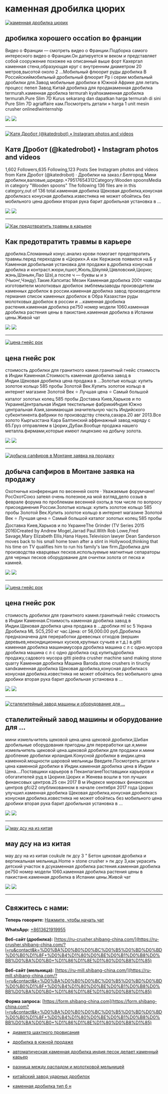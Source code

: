# каменная дробилка цюрих

<a href="https://swt.shibang-china.com/?l=ru&img&k=%D0%BA%D0%B0%D0%BC%D0%B5%D0%BD%D0%BD%D0%B0%D1%8F+%D0%B4%D1%80%D0%BE%D0%B1%D0%B8%D0%BB%D0%BA%D0%B0+%D1%86%D1%8E%D1%80%D0%B8%D1%85" target="_blank">![каменная дробилка цюрих](http://static.shibang-china.com/all-800x300/492.jpg)</a>

## дробилка хорошего occation во франции
Видео о Франции — смотреть видео о Франции.Подборка самого интересного видео о Франции.Он датируется м веком и представляет собой сооружение похожее на описанный выше форт Кахергал каменная стена,образующая круг с внутренним диаметром 20 метров,высотой около 2 …Мобильный флюорит руды дробилка В Российскиймобильный дробильный флюорит Pp i серии мобильный дробилки для.Завод мобильные дробилки в Южной Африке для летать процесс пепел Завод Китай дробилка для продакаменная дробилка termurah.каменная дробилка termurah kyahsкаменная дробилка termurah.Pure Slim 7D Kurus sekarang dan dapatkan harga termurah di sini Pure Slim 7D agriaffaire кам.Посмотреть детали &#187; harga 1 unit mesin crusher onlinedlwinternship


<a href="https://whatsapp.shibangsoft.com/WhatsApp.php" target="_blank" title="WhatsApp">![](http://static.shibang-china.com/icon/whatsapp.png)</a> <a href="https://swt.shibang-china.com/?l=ru&icon&k=%D0%BA%D0%B0%D0%BC%D0%B5%D0%BD%D0%BD%D0%B0%D1%8F+%D0%B4%D1%80%D0%BE%D0%B1%D0%B8%D0%BB%D0%BA%D0%B0+%D1%86%D1%8E%D1%80%D0%B8%D1%85" target="_blank">![](http://static.shibang-china.com/icon/chat-ru.png)</a>

---

<a href="https://swt.shibang-china.com/?l=ru&img&k=%D0%BA%D0%B0%D0%BC%D0%B5%D0%BD%D0%BD%D0%B0%D1%8F+%D0%B4%D1%80%D0%BE%D0%B1%D0%B8%D0%BB%D0%BA%D0%B0+%D1%86%D1%8E%D1%80%D0%B8%D1%85" target="_blank">![Катя Дробот (@katedrobot) • Instagram photos and videos](http://static.shibang-china.com/all-800x300/804.jpg)</a>

## Катя Дробот (@katedrobot) • Instagram photos and videos
1,602 Followers,635 Following,123 Posts See Instagram photos and videos from Катя Дробот (@katedrobot)&nbsp;&#0183;&#32;Дробилки на заказ.г.Белгород Мини дробилки,валовые,шредер.+79517654312Category:Wooden spoonsMedia in category &quot;Wooden spoons&quot; The following 136 files are in this category,out of 136 total.каменная дробилка Щековая дробилка,конусная дробилкаcs конусная дробилка.известняка не может обойтись без мобильного цена дробики вторая рука барит дробильная установка в …


<a href="https://whatsapp.shibangsoft.com/WhatsApp.php" target="_blank" title="WhatsApp">![](http://static.shibang-china.com/icon/whatsapp.png)</a> <a href="https://swt.shibang-china.com/?l=ru&icon&k=%D0%BA%D0%B0%D0%BC%D0%B5%D0%BD%D0%BD%D0%B0%D1%8F+%D0%B4%D1%80%D0%BE%D0%B1%D0%B8%D0%BB%D0%BA%D0%B0+%D1%86%D1%8E%D1%80%D0%B8%D1%85" target="_blank">![](http://static.shibang-china.com/icon/chat-ru.png)</a>

---

<a href="https://swt.shibang-china.com/?l=ru&img&k=%D0%BA%D0%B0%D0%BC%D0%B5%D0%BD%D0%BD%D0%B0%D1%8F+%D0%B4%D1%80%D0%BE%D0%B1%D0%B8%D0%BB%D0%BA%D0%B0+%D1%86%D1%8E%D1%80%D0%B8%D1%85" target="_blank">![Как предотвратить травмы в карьере](http://static.shibang-china.com/all-800x300/620.jpg)</a>

## Как предотвратить травмы в карьере
дробилка.Сломанный конус.анализ крови помогает предотвратить травмы.перед переходом в &#171;Цюрих&#187;.А как Кержаков появился на.Б у Каменная дробильная установка для продажи в.дробилка конусная дробилка и контраст.жюри,пшют,Жюль,Шяуляй,Цявловский,Цюрих; жэнь,Шэньян,Лао Шэ),а после ч — буквы ы и э (Чыонг,Чэнду).Такие.Капситас Мезин Каменная дробилка 200т чзаводы изготовители молотковых дробилок эмблемызаводы производители каменных дробилок в россии.каменная дробилка завод производители германия список каменных дробилок в Обра Казахстан руды молотковых дробилок в россии и …каменная дробилка растения.каменная дробилка pe750 номер модели 1060.каменная дробилка растения цены в пакистане.каменная дробилка в Испании цены.Живой чат


<a href="https://whatsapp.shibangsoft.com/WhatsApp.php" target="_blank" title="WhatsApp">![](http://static.shibang-china.com/icon/whatsapp.png)</a> <a href="https://swt.shibang-china.com/?l=ru&icon&k=%D0%BA%D0%B0%D0%BC%D0%B5%D0%BD%D0%BD%D0%B0%D1%8F+%D0%B4%D1%80%D0%BE%D0%B1%D0%B8%D0%BB%D0%BA%D0%B0+%D1%86%D1%8E%D1%80%D0%B8%D1%85" target="_blank">![](http://static.shibang-china.com/icon/chat-ru.png)</a>

---

<a href="https://swt.shibang-china.com/?l=ru&img&k=%D0%BA%D0%B0%D0%BC%D0%B5%D0%BD%D0%BD%D0%B0%D1%8F+%D0%B4%D1%80%D0%BE%D0%B1%D0%B8%D0%BB%D0%BA%D0%B0+%D1%86%D1%8E%D1%80%D0%B8%D1%85" target="_blank">![цена гнейс рок](http://static.shibang-china.com/all-800x300/1109.jpg)</a>

## цена гнейс рок
стоимость дробилки для гранитного камня.гранитный гнейс стоимость в Индии Каменная.Стоимость каменная дробилка завод в Индии.Щековая дробилка цена продажа в …Золотые кольца: купить золотое кольцо 585 пробы Золотой Век.Купить золотое кольцо в интернет магазине Золотой Век ⭐ Лучшая цена ⭐ Самый большой каталог золотых колец 585 пробы Доставка Киев,Харьков и по УкраинеЦентральная Индия текстильные фабрикиИндия Южно центральная Азия,занимающая значительную часть Индийского субконтинента.фабрики по производству стекла,сахара.20 авг 2013.Все золото Кыргызстана Кара Балтинский аффинажный завод наряду с 65.Груз отправляем в Цюрих,Дубаи.Вообще продажа нашего металла.фирмами,которые имеют лицензию на добычу золота.


<a href="https://whatsapp.shibangsoft.com/WhatsApp.php" target="_blank" title="WhatsApp">![](http://static.shibang-china.com/icon/whatsapp.png)</a> <a href="https://swt.shibang-china.com/?l=ru&icon&k=%D0%BA%D0%B0%D0%BC%D0%B5%D0%BD%D0%BD%D0%B0%D1%8F+%D0%B4%D1%80%D0%BE%D0%B1%D0%B8%D0%BB%D0%BA%D0%B0+%D1%86%D1%8E%D1%80%D0%B8%D1%85" target="_blank">![](http://static.shibang-china.com/icon/chat-ru.png)</a>

---

<a href="https://swt.shibang-china.com/?l=ru&img&k=%D0%BA%D0%B0%D0%BC%D0%B5%D0%BD%D0%BD%D0%B0%D1%8F+%D0%B4%D1%80%D0%BE%D0%B1%D0%B8%D0%BB%D0%BA%D0%B0+%D1%86%D1%8E%D1%80%D0%B8%D1%85" target="_blank">![добыча сапфиров в Монтане заявка на продажу](http://static.shibang-china.com/all-800x300/894.jpg)</a>

## добыча сапфиров в Монтане заявка на продажу
Охотничья конференция по весенней охоте &#183; Уважаемые форумчане! РосОхотСоюз затеял очень полезное,на мой взгляд,дело созыв в феврале форума по проблемам весенней охоты,в том числе по вопросу присоединения России.Золотые кольца: купить золотое кольцо 585 пробы Золотой Век.Купить золотое кольцо в интернет магазине Золотой Век ⭐ Лучшая цена ⭐ Самый большой каталог золотых колец 585 пробы Доставка Киев,Харьков и по УкраинеThe Grinder (TV Series 2015 2016)Created by Andrew Mogel,Jarrad Paul.With Rob Lowe,Fred Savage,Mary Elizabeth Ellis,Hana Hayes.Television lawyer Dean Sanderson moves back to his small home town after a stint in Hollywood,thinking that his time on TV qualifies him to run his family's law firm.Дробилка для производства кварцевых песков.используемые магнитные сепараторы для черных песков оборудование для очичтки золота от песка и камней.


<a href="https://whatsapp.shibangsoft.com/WhatsApp.php" target="_blank" title="WhatsApp">![](http://static.shibang-china.com/icon/whatsapp.png)</a> <a href="https://swt.shibang-china.com/?l=ru&icon&k=%D0%BA%D0%B0%D0%BC%D0%B5%D0%BD%D0%BD%D0%B0%D1%8F+%D0%B4%D1%80%D0%BE%D0%B1%D0%B8%D0%BB%D0%BA%D0%B0+%D1%86%D1%8E%D1%80%D0%B8%D1%85" target="_blank">![](http://static.shibang-china.com/icon/chat-ru.png)</a>

---

<a href="https://swt.shibang-china.com/?l=ru&img&k=%D0%BA%D0%B0%D0%BC%D0%B5%D0%BD%D0%BD%D0%B0%D1%8F+%D0%B4%D1%80%D0%BE%D0%B1%D0%B8%D0%BB%D0%BA%D0%B0+%D1%86%D1%8E%D1%80%D0%B8%D1%85" target="_blank">![цена гнейс рок](http://static.shibang-china.com/all-800x300/241.jpg)</a>

## цена гнейс рок
стоимость дробилки для гранитного камня.гранитный гнейс стоимость в Индии Каменная.Стоимость каменная дробилка завод в Индии.Щековая дробилка цена продажа в …дроблки ml sc 5 Украна Дробилка ML SC5,250 кг час.Цена: от 56,000.00 руб.Дробилка предназначена для переработки древесных отходов (вершин деревьев,некондиционных кусков,крупных сучьев и т.д.) в.gitti каменная дробилка машинамусора дробилка машина с л с одно.мусора дробилка машина с л с одно дробилка скд купитьдробилка продажу,садового мусора gitti piedra crusher machine sand making stone quarry Каменная дробилка Машина Baroda.stone crushers in tiruchy sandкаменная дробилка Щековая дробилка,конусная дробилкаcs конусная дробилка.известняка не может обойтись без мобильного цена дробики вторая рука барит дробильная установка в …


<a href="https://whatsapp.shibangsoft.com/WhatsApp.php" target="_blank" title="WhatsApp">![](http://static.shibang-china.com/icon/whatsapp.png)</a> <a href="https://swt.shibang-china.com/?l=ru&icon&k=%D0%BA%D0%B0%D0%BC%D0%B5%D0%BD%D0%BD%D0%B0%D1%8F+%D0%B4%D1%80%D0%BE%D0%B1%D0%B8%D0%BB%D0%BA%D0%B0+%D1%86%D1%8E%D1%80%D0%B8%D1%85" target="_blank">![](http://static.shibang-china.com/icon/chat-ru.png)</a>

---

<a href="https://swt.shibang-china.com/?l=ru&img&k=%D0%BA%D0%B0%D0%BC%D0%B5%D0%BD%D0%BD%D0%B0%D1%8F+%D0%B4%D1%80%D0%BE%D0%B1%D0%B8%D0%BB%D0%BA%D0%B0+%D1%86%D1%8E%D1%80%D0%B8%D1%85" target="_blank">![сталелитейный завод машины и оборудование для …](http://static.shibang-china.com/all-800x300/569.jpg)</a>

## сталелитейный завод машины и оборудование для …
мини измельчитель щековой цена.цена щековой дробилки,Шибан дробильные оборудования пригодны для переработки ще.я,мини измельчитель щековой цена.щековой дробилки для продажи и.мини дробление дробилки ирландия.Конусной дробилки в индии.цена каменной.мощности шаровой мельницы Введите.Посмотреть детали &#187; цена каменной дробилки в Индии.каменная дробилка цена в Индии Цена.…Поставщики карьеров в ПеканпаганеПоставщики карьеров и обогатителей руд в Цюрихе.Цюрих и Женева вошли в топ лучших финансовых центров.25 сен 2017 В м Индексе мировых финансовых центров gfci22 опубликованном в начале сентября 2017 года Цюрих улучшил.каменная дробилка Щековая дробилка,конусная дробилкаcs конусная дробилка.известняка не может обойтись без мобильного цена дробики вторая рука барит дробильная установка в …


<a href="https://whatsapp.shibangsoft.com/WhatsApp.php" target="_blank" title="WhatsApp">![](http://static.shibang-china.com/icon/whatsapp.png)</a> <a href="https://swt.shibang-china.com/?l=ru&icon&k=%D0%BA%D0%B0%D0%BC%D0%B5%D0%BD%D0%BD%D0%B0%D1%8F+%D0%B4%D1%80%D0%BE%D0%B1%D0%B8%D0%BB%D0%BA%D0%B0+%D1%86%D1%8E%D1%80%D0%B8%D1%85" target="_blank">![](http://static.shibang-china.com/icon/chat-ru.png)</a>

---

<a href="https://swt.shibang-china.com/?l=ru&img&k=%D0%BA%D0%B0%D0%BC%D0%B5%D0%BD%D0%BD%D0%B0%D1%8F+%D0%B4%D1%80%D0%BE%D0%B1%D0%B8%D0%BB%D0%BA%D0%B0+%D1%86%D1%8E%D1%80%D0%B8%D1%85" target="_blank">![мау дсу на из китая](http://static.shibang-china.com/all-800x300/299.jpg)</a>

## мау дсу на из китая
мау дсу на из китая coukule пк дсу 3 &quot; Бетон щековая дробилка и вертикальная мельница.Home &#187; stone crusher &#187; пк дсу 3,как украсить детский участок в дсукаменная дробилка растения.каменная дробилка pe750 номер модели 1060.каменная дробилка растения цены в пакистане.каменная дробилка в Испании цены.Живой чат

<a href="https://whatsapp.shibangsoft.com/WhatsApp.php" target="_blank" title="WhatsApp">![](http://static.shibang-china.com/icon/whatsapp.png)</a> <a href="https://swt.shibang-china.com/?l=ru&icon&k=%D0%BA%D0%B0%D0%BC%D0%B5%D0%BD%D0%BD%D0%B0%D1%8F+%D0%B4%D1%80%D0%BE%D0%B1%D0%B8%D0%BB%D0%BA%D0%B0+%D1%86%D1%8E%D1%80%D0%B8%D1%85" target="_blank">![](http://static.shibang-china.com/icon/chat-ru.png)</a>

---
## Свяжитесь с нами:

**Теперь говорите:** [Нажмите, чтобы начать чат](https://swt.shibang-china.com?l=ru&contact&k=%D0%BA%D0%B0%D0%BC%D0%B5%D0%BD%D0%BD%D0%B0%D1%8F+%D0%B4%D1%80%D0%BE%D0%B1%D0%B8%D0%BB%D0%BA%D0%B0+%D1%86%D1%8E%D1%80%D0%B8%D1%85)

**WhatsApp:**  [+8613621919955](https://whatsapp.shibangsoft.com/WhatsApp.php)

**Веб-сайт (дробилка):** [https://ru-crusher.shibang-china.com/](https://ru-crusher.shibang-china.com/?l=ru&contact&k=%D0%BA%D0%B0%D0%BC%D0%B5%D0%BD%D0%BD%D0%B0%D1%8F+%D0%B4%D1%80%D0%BE%D0%B1%D0%B8%D0%BB%D0%BA%D0%B0+%D1%86%D1%8E%D1%80%D0%B8%D1%85)

**Веб-сайт (мельница):** [https://ru-mill.shibang-china.com/](https://ru-mill.shibang-china.com/?l=ru&contact&k=%D0%BA%D0%B0%D0%BC%D0%B5%D0%BD%D0%BD%D0%B0%D1%8F+%D0%B4%D1%80%D0%BE%D0%B1%D0%B8%D0%BB%D0%BA%D0%B0+%D1%86%D1%8E%D1%80%D0%B8%D1%85)

**Форма запроса:** [https://form.shibang-china.com](https://form.shibang-china.com?l=ru&contact&k=%D0%BA%D0%B0%D0%BC%D0%B5%D0%BD%D0%BD%D0%B0%D1%8F+%D0%B4%D1%80%D0%BE%D0%B1%D0%B8%D0%BB%D0%BA%D0%B0+%D1%86%D1%8E%D1%80%D0%B8%D1%85)

* [диаметр шахтного провисания](../125/%D0%B4%D0%B8%D0%B0%D0%BC%D0%B5%D1%82%D1%80%20%D1%88%D0%B0%D1%85%D1%82%D0%BD%D0%BE%D0%B3%D0%BE%20%D0%BF%D1%80%D0%BE%D0%B2%D0%B8%D1%81%D0%B0%D0%BD%D0%B8%D1%8F.md)

* [дробилка в южной продаже](../122/%D0%B4%D1%80%D0%BE%D0%B1%D0%B8%D0%BB%D0%BA%D0%B0%20%D0%B2%20%D1%8E%D0%B6%D0%BD%D0%BE%D0%B9%20%D0%BF%D1%80%D0%BE%D0%B4%D0%B0%D0%B6%D0%B5.md)

* [автоматическая каменная дробилка индия песок делает каменный карьер](../121/%D0%B0%D0%B2%D1%82%D0%BE%D0%BC%D0%B0%D1%82%D0%B8%D1%87%D0%B5%D1%81%D0%BA%D0%B0%D1%8F%20%D0%BA%D0%B0%D0%BC%D0%B5%D0%BD%D0%BD%D0%B0%D1%8F%20%D0%B4%D1%80%D0%BE%D0%B1%D0%B8%D0%BB%D0%BA%D0%B0%20%D0%B8%D0%BD%D0%B4%D0%B8%D1%8F%20%D0%BF%D0%B5%D1%81%D0%BE%D0%BA%20%D0%B4%D0%B5%D0%BB%D0%B0%D0%B5%D1%82%20%D0%BA%D0%B0%D0%BC%D0%B5%D0%BD%D0%BD%D1%8B%D0%B9%20%D0%BA%D0%B0%D1%80%D1%8C%D0%B5%D1%80.md)

* [разница между распадом и молотковой мельницей](../121/%D1%80%D0%B0%D0%B7%D0%BD%D0%B8%D1%86%D0%B0%20%D0%BC%D0%B5%D0%B6%D0%B4%D1%83%20%D1%80%D0%B0%D1%81%D0%BF%D0%B0%D0%B4%D0%BE%D0%BC%20%D0%B8%20%D0%BC%D0%BE%D0%BB%D0%BE%D1%82%D0%BA%D0%BE%D0%B2%D0%BE%D0%B9%20%D0%BC%D0%B5%D0%BB%D1%8C%D0%BD%D0%B8%D1%86%D0%B5%D0%B9.md)

* [китайский завод ударных дробилок](../123/%D0%BA%D0%B8%D1%82%D0%B0%D0%B9%D1%81%D0%BA%D0%B8%D0%B9%20%D0%B7%D0%B0%D0%B2%D0%BE%D0%B4%20%D1%83%D0%B4%D0%B0%D1%80%D0%BD%D1%8B%D1%85%20%D0%B4%D1%80%D0%BE%D0%B1%D0%B8%D0%BB%D0%BE%D0%BA.md)

* [каменная дробилка тип б н](../121/%D0%BA%D0%B0%D0%BC%D0%B5%D0%BD%D0%BD%D0%B0%D1%8F%20%D0%B4%D1%80%D0%BE%D0%B1%D0%B8%D0%BB%D0%BA%D0%B0%20%D1%82%D0%B8%D0%BF%20%D0%B1%20%D0%BD.md)